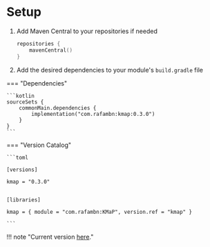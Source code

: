 # Setup

1. Add Maven Central to your repositories if needed

    ```kotlin
    repositories {
        mavenCentral()
    }
    ```

2. Add the desired dependencies to your module's `build.gradle` file

=== "Dependencies"

    ```kotlin
    sourceSets {
        commonMain.dependencies {
            implementation("com.rafambn:kmap:0.3.0")
        }
    }
    ```

=== "Version Catalog"

    ```toml

    [versions]

    kmap = "0.3.0"

    
    [libraries]

    kmap = { module = "com.rafambn:KMaP", version.ref = "kmap" }

    ```

!!! note "Current version [here](https://github.com/rafambn/kmap/releases)."
